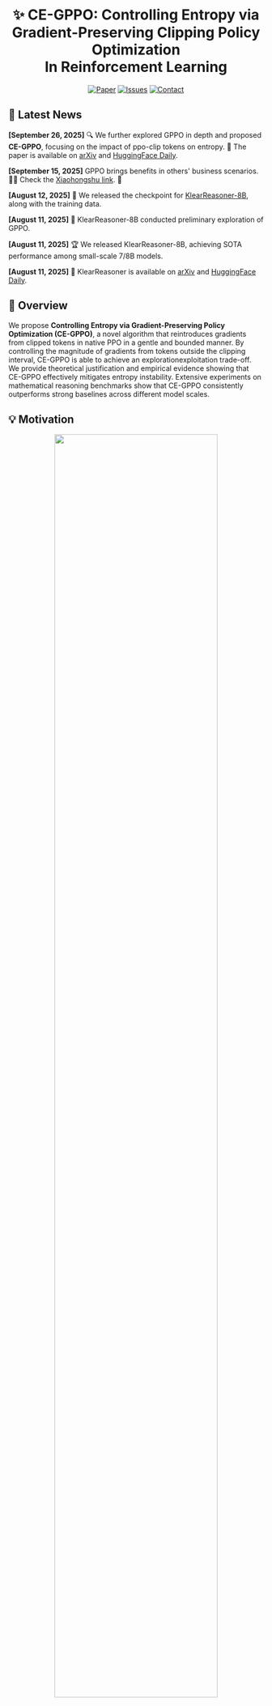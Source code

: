 <div align="center">
<h1>✨ CE-GPPO: Controlling Entropy via <br>Gradient-Preserving Clipping Policy Optimization <br>In Reinforcement Learning</h1>
</div>


<!-- ## 🚀 Quick Links
| Resource | Link |
|---|---|
| 📝 Preprints | [Paper](https://arxiv.org/pdf/2508.07629) |
| 🤗 Model Hub | [Klear-Reasoner-8B](https://huggingface.co/klear-team/klear-reasoner-8b-SFT) |
| 🤗 Model Hub | [Klear-Reasoner-8B](https://huggingface.co/klear-team/klear-reasoner-8b) |
| 🤗 Dataset Hub | [Math RL](https://huggingface.co/datasets/Suu/KlearReasoner-MathSub-30K) |
| 🤗 Dataset Hub | [Code RL](https://huggingface.co/datasets/Suu/KlearReasoner-CodeSub-Rllm-Cleaned) |
| 📄 Technical Report | [arXiv:250x.xxxxx](https://arxiv.org/abs/250x.xxxxx) |
| 🐛 Issues & Discussions | [GitHub Issues](https://github.com/klear-team/klear-reasoner/issues) |
| 📧 Contact | klear-reasoner@kuaishou.com |


| Resource | Link |
|---|---|
| 📝 Preprints | [Paper](https://arxiv.org/pdf/2509.20712) |
| 🐛 Issues & Discussions | [GitHub Issues](https://github.com/Kwai-Klear/CE-GPPO/issues) |
| 📧 Contact | suzhenpeng13@163.com |


---

--- -->

<div align="center">

[![Paper](https://img.shields.io/badge/📄_Paper-arXiv-red.svg)](https://arxiv.org/pdf/2509.20712)
[![Issues](https://img.shields.io/badge/🐛_Issues-GitHub-blue.svg)](https://github.com/Kwai-Klear/CE-GPPO/issues)
[![Contact](https://img.shields.io/badge/📧_Contact-Email-green.svg)](mailto:suzhenpeng13@163.com)

</div>

## 📣 Latest News
**[September 26, 2025]** 🔍 We further explored GPPO in depth and proposed **CE-GPPO**, focusing on the impact of ppo-clip tokens on entropy. 📄 The paper is available on [arXiv](https://arxiv.org/pdf/2509.20712) and [HuggingFace Daily](https://huggingface.co/papers/2509.20712).

**[September 15, 2025]** GPPO brings benefits in others' business scenarios. 💼✨ Check the [Xiaohongshu link](http://xhslink.com/o/3MS0x3zuMix ). 🔗

**[August 12, 2025]** 🚀 We released the checkpoint for [KlearReasoner-8B](https://huggingface.co/Kwai-Klear/Klear-Reasoner-8B), along with the training data.

**[August 11, 2025]** 🔬 KlearReasoner-8B conducted preliminary exploration of GPPO.

**[August 11, 2025]** 🏆 We released KlearReasoner-8B, achieving SOTA performance among small-scale 7/8B models.

**[August 11, 2025]** 📢 KlearReasoner is available on [arXiv](https://arxiv.org/pdf/2508.07629) and [HuggingFace Daily](https://huggingface.co/papers/2508.07629).

## 📌 Overview

We propose **Controlling Entropy via Gradient-Preserving Policy Optimization (CE-GPPO)**, a novel algorithm that reintroduces gradients from clipped tokens in native PPO in a gentle and bounded manner. By controlling the magnitude of gradients from tokens outside the clipping interval, CE-GPPO is able to achieve an explorationexploitation trade-off. We provide theoretical justification and empirical evidence showing that CE-GPPO effectively mitigates entropy instability. Extensive experiments on mathematical reasoning benchmarks show that CE-GPPO consistently outperforms strong baselines across different model scales.

## 💡 Motivation
<div align="center">
<img src="./docker/CE-GPPO.png" width="80%"/>
</div>

Reinforcement learning (RL) has become a central paradigm for fine-tuning large language models (LLMs). A key challenge lies in regulating **policy entropy**, which balances exploration and exploitation during training. Stable entropy is crucial: too little leads to premature convergence and loss of diversity (entropy collapse), while too much hinders convergence and wastes exploration (entropy explosion).

Our analysis shows that entropy dynamics arise from the interaction between the advantage function and the token probability distribution, which can be categorized into four patterns:

- **PA&HP** (Positive-Advantage High-Probability) and **NA&LP** (Negative-Advantage Low-Probability) tokens: reinforce dominant actions, accelerating convergence but driving entropy collapse.
- **PA&LP** (Positive-Advantage Low-Probability) and **NA&HP** (Negative-Advantage High-Probability) tokens: encourage exploration of unlikely actions, maintaining diversity and mitigating entropy collapse.

Standard PPO stabilizes training with clipping, but this mechanism discards gradients from low-probability tokens outside the clip interval. These overlooked signals, particularly from PA&LP and NA&LP tokens, are critical for entropy control. Ignoring them leads to unstable training:

- **Entropy collapse** arises when PA&LP gradients are suppressed, restricting exploration.
- **Entropy explosion** arises when NA&LP gradients are removed, overemphasizing exploration and delaying convergence.

To address this, we propose **CE-GPPO**, which reintroduces clipped gradients in a bounded and theoretically grounded way. By decoupling forward and backward passes with a stop-gradient operation and scaling coefficients, CE-GPPO incorporates gradients from out-of-clip tokens while preserving stability. This enables fine-grained entropy regulation and achieves a more effective balance between exploration and exploitation, preventing both collapse and explosion.

## 🔍 Key Features

- **Gradient Preservation**: Reintroduces gradients from clipped tokens (PA&LP and NA&LP) using stop-gradient and tunable scaling.
- **Entropy Stability**: Prevents entropy collapse and explosion by dynamically regulating gradient magnitudes.
- **Exploration-Exploitation Balance**: Allows controlled entropy stable, improving generalization and convergence.
- **SOTA Performance**: Outperforms strong baselines like GRPO, DAPO, CISPO, and GSPO on math reasoning benchmarks.

---

## 📊 Benchmark Results

<div align="center">

| Model                        | AIME24 | AIME25 | HMMT25 | MATH500 | AMC23 | Avg  |
|-----------------------------|--------|--------|--------|---------|--------|------|
| DS-R1-Distill-Qwen-1.5B     | 29.2   | 24.1   | 13.1   | 86.0    | 73.7   | 45.2 |
| +GRPO                       | 33.4   | 28.1   | 16.6   | 88.3    | 79.3   | 49.1 |
| +DAPO                       | 40.0   | 28.4   | 19.17  | 90.0    | 84.4   | 52.4 |
| **+CE-GPPO**               | **42.0** | **33.9** | **21.6** | **91.0** | **85.9** | **54.9** |

| Model                        | AIME24 | AIME25 | HMMT25 | MATH500 | AMC23 | Avg  |
|-----------------------------|--------|--------|--------|---------|--------|------|
| DS-R1-Distill-Qwen-7B       | 54.5   | 39.1   | 26.2   | 93.6    | 90.6   | 60.8 |
| +GRPO                       | 55.3   | 40.3   | 24.5   | 93.7    | 88.8   | 60.5 |
| +DAPO                       | 59.7   | 48.7   | 25.6   | 95.1    | 93.4   | 64.5 |
| **+CE-GPPO**               | **66.0** | **51.4** | **30.5** | **95.6** | **93.8** | **67.5** |


<img src="./docker/CE-GPPO_main.png" width="80%"/>
</div>

> CE-GPPO consistently outperforms all baselines, achieving +2.5 points improvement on 1.5B model and +3.0 points on 7B model compared to the strongest baseline (DAPO).

---

## 🧠 Why CE-GPPO?

- ❌ **Entropy Collapse**: Native PPO and GRPO often suffer from premature entropy decay, reducing output diversity.
- ❌ **Entropy Explosion**: Over-exploration can delay convergence and destabilize training.
- ❌ **Clipping Artifacts**: Ignoring clipped low-probability tokens removes valuable gradient signals.
- ✅ **Solution**: CE-GPPO reintroduces these signals in a **controlled**, **stable**, and **efficient** way.

## Implementation of GPPO

The complete loss implementation is as follows:
```python
def compute_gppo_loss_general_beta(
    old_log_prob,
    log_prob,
    advantages,
    response_mask,
    cliprange=None,
    cliprange_low=None,
    cliprange_high=None,
    clip_ratio_c=3.0,
    loss_agg_mode="token-mean",
    gppo_loss_beta1=0.75,
    gppo_loss_beta2=1.0
):
    """Adapted from https://github.com/huggingface/trl/blob/main/trl/trainer/ppo_trainer.py#L1122
    Args:
        old_log_prob: `(torch.Tensor)`
            shape: (bs, response_length)
        log_prob: `(torch.Tensor)`
            shape: (bs, response_length)
        advantages: `(torch.Tensor)`
            shape: (bs, response_length)
        response_mask: `(torch.Tensor)`
            shape: (bs, response_length)
        cliprange: (float)
            The clip range used in PPO. See https://arxiv.org/abs/1707.06347
        cliprange_low: (float)
            The lower clip range used in PPO.
        cliprange_high: (float)
            The higher clip range used in PPO.
        clip_ratio_c: (float) default: 3.0
            The lower bound of the ratio for dual-clip PPO, See https://arxiv.org/pdf/1912.09729
        loss_agg_mode: (str) choices: "token-mean" /
                                      "seq-mean-token-sum" /
                                      "seq-mean-token-mean" /
                                      "seq-mean-token-sum-norm" /
            "token-mean" is the default behavior

    Returns:
        pg_loss: `a scalar torch.Tensor`
            policy gradient loss computed via PPO
        pg_clipfrac: (float)
            the fraction of policy gradient loss being clipped
        ppo_kl: (float)
            the estimated KL divergence between the latest updating policy and the old sampling policy
        pg_clipfrac_lower: (float)
            the fraction of policy gradient loss being clipped when the advantage is negative
    """
    assert clip_ratio_c > 1.0, (
        "The lower bound of the clip_ratio_c for dual-clip PPO should be greater than 1.0,"
        + f" but get the value: {clip_ratio_c}."
    )

    negative_approx_kl = log_prob - old_log_prob
    ratio = torch.exp(negative_approx_kl)
    ppo_kl = verl_F.masked_mean(-negative_approx_kl, response_mask)
    ratio_detached = ratio.detach()
    
    pg_losses1 = -advantages * ratio
    if cliprange_low is None:
        cliprange_low = cliprange
    if cliprange_high is None:
        cliprange_high = cliprange
        
    # case masks
    low_mask = (ratio < (1 - cliprange_low)) & (advantages < 0)
    high_mask = (ratio > (1 + cliprange_high)) & (advantages > 0)
    other_mask = ~(low_mask | high_mask)
    
    beta1 = gppo_loss_beta1
    beta2 = gppo_loss_beta2
    
    # three cases
    clip_pg_losses1 = torch.zeros_like(advantages)
    clip_pg_losses1[low_mask] = -beta1 * (1 - cliprange_low) / ratio_detached[low_mask] * ratio[low_mask] * advantages[low_mask]
    clip_pg_losses1[high_mask] = -beta2 * (1 + cliprange_high) / ratio_detached[high_mask] * ratio[high_mask] * advantages[high_mask]
    clip_pg_losses1[other_mask] = -ratio[other_mask] * advantages[other_mask]

    pg_clipfrac = verl_F.masked_mean((low_mask | high_mask).float(), response_mask)

    pg_losses3 = -advantages * clip_ratio_c

    clip_pg_losses2 = torch.min(pg_losses3, clip_pg_losses1)
    pg_clipfrac_lower = verl_F.masked_mean(
        torch.gt(clip_pg_losses1, pg_losses3) * (advantages < 0).float(), response_mask
    )

    pg_losses = torch.where(advantages < 0, clip_pg_losses2, clip_pg_losses1)
    pg_loss = agg_loss(loss_mat=pg_losses, loss_mask=response_mask, loss_agg_mode=loss_agg_mode)

    return pg_loss, pg_clipfrac, ppo_kl, pg_clipfrac_lower
```

---

## 🧪 Training
### Configure the experimental environment
```bash
git clone https://github.com/Kwai-Klear/CE-GPPO
cd CE-GPPO
pip install -e .
pip install -r requirements.txt
```
For the code, we use [Firejail](https://github.com/netblue30/firejail) for the **sandbox** environment. Additionally, we implemented multi-process control based on [Pebble](https://github.com/noxdafox/pebble), enabling automatic resource reclamation upon task timeout. For mathematics, we use [math_verify](https://github.com/huggingface/Math-Verify) for judging.

### Download a pre-trained checkpoint & data
We trained our model based on [DeepSeek-R1-Distill-Qwen-7B](https://huggingface.co/deepseek-ai/DeepSeek-R1-Distill-Qwen-7B) and [DeepSeek-R1-Distill-Qwen-1.5B](https://huggingface.co/deepseek-ai/DeepSeek-R1-Distill-Qwen-1.5B), using the [KlearReasoner-MathSub-30K](https://huggingface.co/datasets/Kwai-Klear/KlearReasoner-MathSub-30K) dataset for training, with [AIME2024](https://github.com/Kwai-Klear/CE-GPPO/blob/main/benchmarks/aime960_math_verify.json) and [AIME2025](https://github.com/Kwai-Klear/CE-GPPO/blob/main/benchmarks/aime960_math_verify25.json) as the validation sets.

### Using Ray for Multi-Node Training
For multi-node training​​, ensure ​​all nodes are started and connected via Ray​​ before executing the training script. Below is a brief setup guide for Ray across multiple machines:
#### Step 1: Start Ray on the Head Node (node0)

On the first node (typically called `node0`), run:

```bash
ray start --head --dashboard-host=0.0.0.0
```

Get the IP address of the master node.
```bash
MASTER_IP=$(hostname -I | awk '{print $1}')
```
#### Step 2: Connect Other Nodes (e.g., node1)

On each additional worker node (e.g., `node1`), run the following, replacing the IP with that of your head node:

```bash
ray start --address=\"$MASTER_IP:6379\"
```

### RL Training
Run the following script on the master node to start the training task.


```bash
bash recipe/dapo/perf_run_dapo_ours_math.sh # For Math RL
bash recipe/dapo/perf_run_dapo_ours_code.sh # For Code RL
```

In the startup script, you need to set the following variables:
```bash
YOUR_MODEL_PATH="<your_model_path>"
CKPTS_SAVE_DIR="<ckpts_save_path>"
YOUR_TRAIN_FILE="<train_data_path>"
YOUR_TEST_FILE="<test_data_path>"
```


---
## 🤝 Citation
If you find this work helpful, please cite our paper:
```bibtex
@misc{su2025cegppocontrollingentropygradientpreserving,
      title={CE-GPPO: Controlling Entropy via Gradient-Preserving Clipping Policy Optimization in Reinforcement Learning}, 
      author={Zhenpeng Su and Leiyu Pan and Minxuan Lv and Yuntao Li and Wenping Hu and Fuzheng Zhang and Kun Gai and Guorui Zhou},
      year={2025},
      eprint={2509.20712},
      archivePrefix={arXiv},
      primaryClass={cs.LG},
      url={https://arxiv.org/abs/2509.20712}, 
}
```


```bibtex
@article{DBLP:journals/corr/abs-2508-07629,
  author       = {Zhenpeng Su and
                  Leiyu Pan and
                  Xue Bai and
                  Dening Liu and
                  Guanting Dong and
                  Jiaming Huang and
                  Wenping Hu and
                  Fuzheng Zhang and
                  Kun Gai and
                  Guorui Zhou},
  title        = {Klear-Reasoner: Advancing Reasoning Capability via Gradient-Preserving
                  Clipping Policy Optimization},
  journal      = {CoRR},
  volume       = {abs/2508.07629},
  year         = {2025},
  url          = {https://doi.org/10.48550/arXiv.2508.07629},
  doi          = {10.48550/ARXIV.2508.07629},
  eprinttype    = {arXiv},
  eprint       = {2508.07629},
  timestamp    = {Sat, 13 Sep 2025 14:46:27 +0200},
  biburl       = {https://dblp.org/rec/journals/corr/abs-2508-07629.bib},
  bibsource    = {dblp computer science bibliography, https://dblp.org}
}
```


